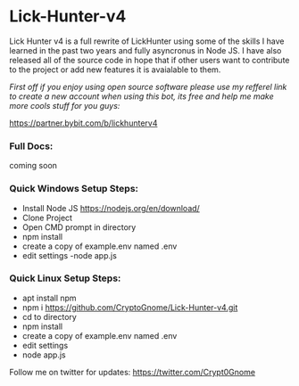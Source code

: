 # Lick-Hunter-v4

Lick Hunter v4 is a full rewrite of LickHunter using some of the skills I have learned in the past two years and fully asyncronus in Node JS. I have also released all of the source code in hope that if other users want to contribute to the project or add new features it is avaialable to them.


*First off if you enjoy using open source software please use my refferel link to create a new account when using this bot, its free and help me make more cools stuff for you guys:*

https://partner.bybit.com/b/lickhunterv4


### Full Docs:

coming soon


### Quick Windows Setup Steps:
- Install Node JS https://nodejs.org/en/download/
- Clone Project
- Open CMD prompt in directory 
- npm install
- create a copy of example.env named .env
- edit settings
-node app.js

### Quick Linux Setup Steps:
- apt install npm
- npm i https://github.com/CryptoGnome/Lick-Hunter-v4.git
- cd to directory
- npm install
- create a copy of example.env named .env
- edit settings
- node app.js


Follow me on twitter for updates:
https://twitter.com/Crypt0Gnome